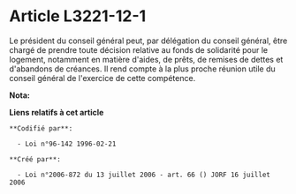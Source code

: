 # Article L3221-12-1

Le président du conseil général peut, par délégation du conseil général, être chargé de prendre toute décision relative au
fonds de solidarité pour le logement, notamment en matière d'aides, de prêts, de remises de dettes et d'abandons de créances.
Il rend compte à la plus proche réunion utile du conseil général de l'exercice de cette compétence.

**Nota:**



**Liens relatifs à cet article**

	**Codifié par**:

	  - Loi n°96-142 1996-02-21

	**Créé par**:

	  - Loi n°2006-872 du 13 juillet 2006 - art. 66 () JORF 16 juillet 2006
